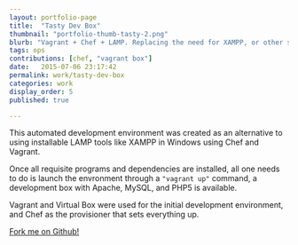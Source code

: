 ```yaml
---
layout: portfolio-page
title:  "Tasty Dev Box"
thumbnail: "portfolio-thumb-tasty-2.png"
blurb: "Vagrant + Chef + LAMP. Replacing the need for XAMPP, or other such LAMP packages, on Windows."
tags: ops
contributions: [chef, "vagrant box"]
date:   2015-07-06 23:17:42
permalink: work/tasty-dev-box
categories: work
display_order: 5
published: true

---
```


This automated development environment was created as an alternative to using installable LAMP tools like XAMPP in Windows using Chef and Vagrant.

Once all requisite programs and dependencies are installed, all one needs to do is launch the envronment through a <code>"vagrant up"</code> command, a development box with Apache, MySQL, and PHP5 is available.

Vagrant and Virtual Box were used for the initial development environment, and Chef as the provisioner that sets everything up.

<a href="https://github.com/keeeeeegan/Tasty-Dev-Box" class="link-icon cta-link">Fork me on Github!</a>
